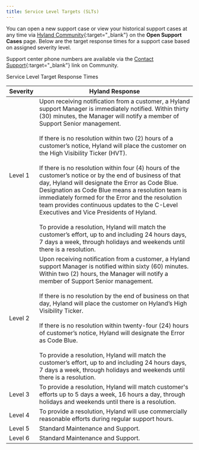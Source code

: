 ```yaml
---
title: Service Level Targets (SLTs)
---
```


You can open a new support case or view your historical support cases at any time via [Hyland Community](https://community.hyland.com/){:target="_blank"} on the **Open Support Cases** page. Below are the target response times for a support case based on assigned severity level.

Support center phone numbers are available via the [Contact Support](https://community.hyland.com/customer-portal/wiki/hyland-support/technical-support-phone-numbers){:target="_blank"} link on Community.

Service Level Target Response Times

| Severity | Hyland Response |
| -------- | --------------- |
| Level 1 | Upon receiving notification from a customer, a Hyland support Manager is immediately notified.  Within thirty (30) minutes, the Manager will notify a member of Support Senior management.<br><br>If there is no resolution within two (2) hours of a customer’s notice, Hyland will place the customer on the High Visibility Ticker (HVT).<br><br>If there is no resolution within four (4) hours of the customer’s notice or by the end of business of that day, Hyland will designate the Error as Code Blue.  Designation as Code Blue means a resolution team is immediately formed for the Error and the resolution team provides continuous updates to the C-Level Executives and Vice Presidents of Hyland.<br><br>To provide a resolution, Hyland will match the customer’s effort, up to and including 24 hours days, 7 days a week, through holidays and weekends until there is a resolution. |
| Level 2 | Upon receiving notification from a customer, a Hyland support Manager is notified within sixty (60) minutes.  Within two (2) hours, the Manager will notify a member of Support Senior management.<br><br>If there is no resolution by the end of business on that day, Hyland will place the customer on Hyland’s High Visibility Ticker.<br><br>If there is no resolution within twenty-four (24) hours of customer’s notice, Hyland will designate the Error as Code Blue.<br><br>To provide a resolution, Hyland will match the customer’s effort, up to and including 24 hours days, 7 days a week, through holidays and weekends until there is a resolution. |
| Level 3 | To provide a resolution, Hyland will match customer's efforts up to 5 days a week, 16 hours a day, through holidays and weekends until there is a resolution. |
| Level 4 | To provide a resolution, Hyland will use commercially reasonable efforts during regular support hours. |
| Level 5 | Standard Maintenance and Support. |
| Level 6 | Standard Maintenance and Support. |
